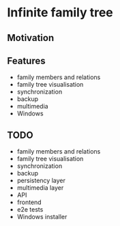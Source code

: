 # Infinite family tree

## Motivation

## Features
 - family members and relations
 - family tree visualisation
 - synchronization
 - backup
 - multimedia
 - Windows

## TODO
 - family members and relations
 - family tree visualisation
 - synchronization
 - backup
 - persistency layer
 - multimedia layer
 - API
 - frontend
 - e2e tests
 - Windows installer
